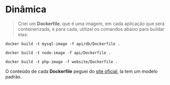 # Dinâmica


> Criei um **Dockerfile**, que é uma imagem, em cada aplicação que será conteinerizada, e para cada, utilizei os comandos abaixo para buildar elas:

```
docker build -t mysql-image -f api/db/Dockerfile .
```
```
docker build -t node-image -f api/Dockerfile .
```
```
docker build -t php-image -f website/Dockerfile .
```


O conteúdo de cada  **Dockerfile** peguei do [site oficial](https://hub.docker.com), la tem um modelo padrão.